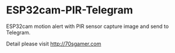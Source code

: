 # ESP32cam-PIR-Telegram

ESP32cam motion alert with PIR sensor capture image and send to Telegram.

Detail please visit http://70sgamer.com
